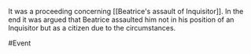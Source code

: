 It was a proceeding concerning [[Beatrice's assault of Inquisitor]]. 
In the end it was argued that Beatrice assaulted him not in his position of an Inquisitor but as a citizen due to the circumstances. 

#Event 